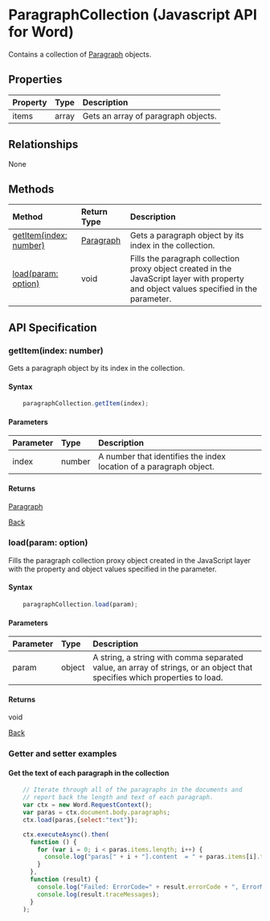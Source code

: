 # ParagraphCollection (Javascript API for Word)

Contains a collection of [Paragraph](paragraph.md) objects. 

## Properties

| Property         | Type    |Description|
|:-----------------|:--------|:----------|
|items|  array | Gets an array of paragraph objects. |


## Relationships
None  

## Methods

| Method     | Return Type    |Description|
|:-----------------|:--------|:----------|
|[getItem(index: number)](#getitemindex-number)| [Paragraph](paragraph.md)   | Gets a paragraph object by its index in the collection. |
|[load(param: option)](#loadparam-option)|void|Fills the paragraph collection proxy object created in the JavaScript layer with property and object values specified in the parameter.|

## API Specification

### getItem(index: number)

Gets a paragraph object by its index in the collection.

#### Syntax
```js
    paragraphCollection.getItem(index);
```
#### Parameters

| Parameter       | Type    |Description|
|:---------------|:--------|:----------|
|index|number|  A number that identifies the index location of a paragraph object.  |

#### Returns

[Paragraph](paragraph.md)  


[Back](#methods)


### load(param: option)
Fills the paragraph collection proxy object created in the JavaScript layer with the property and object values specified in the parameter.

#### Syntax
```js
    paragraphCollection.load(param);
```

#### Parameters
| Parameter       | Type    |Description|
|:---------------|:--------|:----------|
|param|object| A string, a string with comma separated value, an array of strings, or an object that specifies which properties to load.  |

#### Returns
void

[Back](#methods)



### Getter and setter examples

#### Get the text of each paragraph in the collection
```js
    // Iterate through all of the paragraphs in the documents and
    // report back the length and text of each paragraph.
    var ctx = new Word.RequestContext();
    var paras = ctx.document.body.paragraphs;
    ctx.load(paras,{select:"text"});

    ctx.executeAsync().then(
      function () {
        for (var i = 0; i < paras.items.length; i++) {
          console.log("paras[" + i + "].content  = " + paras.items[i].text);
        }
      },
      function (result) {
        console.log("Failed: ErrorCode=" + result.errorCode + ", ErrorMessage=" + result.errorMessage);
        console.log(result.traceMessages);
      }
    );


```



